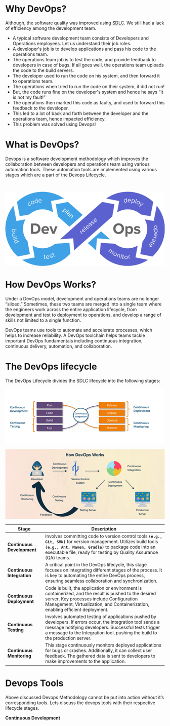 # Why DevOps?

Although, the software quality was improved using [SDLC](https://github.com/gul-ahmed/devops/blob/main/1_sdlc.md). We still had a lack of efficiency among the development team. 

- A typical software development team consists of Developers and Operations employees. Let us understand their job roles.
- A developer's job is to develop applications and pass his code to the operations team.
- The operations team job is to test the code, and provide feedback to developers in case of bugs. If all goes well, the operations team uploads the code to the build servers.
- The developer used to run the code on his system, and then forward it to operations team.
- The operations when tried to run the code on their system, it did not run!
- But, the code runs fine on the developer's system and hence he says “It is not my fault!”
- The operations then marked this code as faulty, and used to forward this feedback to the developer.
- This led to a lot of back and forth between the developer and the operations team, hence impacted efficiency.
- This problem was solved using Devops!

# What is DevOps?

Devops is a software development methodology which improves the collaboration between developers and operations team using various automation tools. These automation tools are implemented using various stages which are a part of the Devops Lifecycle.

<br>

![devops](https://github.com/gul-ahmed/devops/blob/38c0c3d5fc7dd7aaf2e4c6285bc814cff87e0a2c/images/devops.png)


# How DevOps Works?

Under a DevOps model, development and operations teams are no longer “siloed.” Sometimes, these two teams are merged into a single team where the engineers work across the entire application lifecycle, from development and test to deployment to operations, and develop a range of skills not limited to a single function.

DevOps teams use tools to automate and accelerate processes, which helps to increase reliability. A DevOps toolchain helps teams tackle important DevOps fundamentals including continuous integration, continuous delivery, automation, and collaboration.

# The DevOps lifecycle

The DevOps Lifecycle divides the SDLC lifecycle into the following stages:

![do_sdlc](https://github.com/gul-ahmed/devops/blob/43a7fcd40c464538eb88a1da21e026ce357cdf26/images/do_lifecycle.png)

![](https://github.com/gul-ahmed/devops/blob/43a7fcd40c464538eb88a1da21e026ce357cdf26/images/How-DeveOps-Works.png)


| Stage                 | Description                                                                                                                                                                                                                                                   |
|-----------------------|---------------------------------------------------------------------------------------------------------------------------------------------------------------------------------------------------------------------------------------------------------------|
| **Continuous Development** | Involves committing code to version control tools **`(e.g., Git, SVN)`** for version management. Utilizes build tools **`(e.g., Ant, Maven, Gradle)`** to package code into an executable file, ready for testing by Quality Assurance (QA) teams.                                   |
| **Continuous Integration**  | A critical point in the DevOps lifecycle, this stage focuses on integrating different stages of the process. It is key to automating the entire DevOps process, ensuring seamless collaboration and synchronization.                                                  |
| **Continuous Deployment**  | Code is built, the application or environment is containerized, and the result is pushed to the desired server. Key processes include Configuration Management, Virtualization, and Containerization, enabling efficient deployment.                                |
| **Continuous Testing**     | Involves automated testing of applications pushed by developers. If errors occur, the integration tool sends a message notifying developers. Successful tests trigger a message to the Integration tool, pushing the build to the production server.              |
| **Continuous Monitoring**   | This stage continuously monitors deployed applications for bugs or crashes. Additionally, it can collect user feedback. The gathered data is sent to developers to make improvements to the application.  |

# Devops Tools

Above discussed Devops Methodology cannot be put into action without it’s corresponding tools. Lets discuss the devops tools with their respective lifecycle stages.

**Continuous Development**




